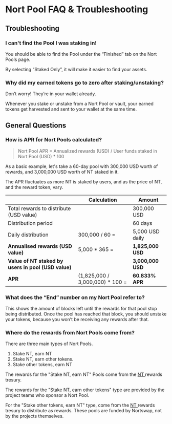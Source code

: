 # Nort Pool FAQ & Troubleshooting

## Troubleshooting

### **I can't find the Pool I was staking in!**

You should be able to find the Pool under the “Finished” tab on the Nort Pools page.

By selecting “Staked Only”, it will make it easier to find your assets.

### **Why did my earned tokens go to zero after staking/unstaking?**

Don’t worry! They’re in your wallet already.

Whenever you stake or unstake from a Nort Pool or vault, your earned tokens get harvested and sent to your wallet at the same time.

## **General Questions**

### How is APR for Nort Pools calculated?

> Nort Pool APR = Annualized rewards (USD) / User funds staked in Nort Pool (USD) \* 100

As a basic example, let's take a 60-day pool with 300,000 USD worth of rewards, and 3,000,000 USD worth of NT staked in it.

The APR fluctuates as more NT is staked by users, and as the price of NT, and the reward token, vary.

|                                                     | **Calculation**                  | Amount            |
| --------------------------------------------------- | -------------------------------- | ----------------- |
| Total rewards to distribute (USD value)             |                                  | 300,000 USD       |
| Distribution period                                 |                                  | 60 days           |
| Daily distribution                                  | 300,000 / 60 =                   | 5,000 USD daily   |
| **Annualised rewards (USD value)**                  | 5,000 \* 365 =                   | **1,825,000 USD** |
| **Value of NT staked by users in pool (USD value)** |                                  | **3,000,000 USD** |
| **APR**                                             | (1,825,000 / 3,000,000) \* 100 = | **60.833% APR**   |

### **What does the “End” number on my Nort Pool refer to?**

This shows the amount of blocks left until the rewards for that pool stop being distributed. Once the pool has reached that block, you should unstake your tokens, because you won’t be receiving any rewards after that.

### **Where do the rewards from Nort Pools come from?**

There are three main types of Nort Pools.

1. Stake NT, earn NT
2. Stake NT, earn other tokens.
3. Stake other tokens, earn NT

The rewards for the "Stake NT, earn NT" Pools come from the [NT ](../../tokenomics/cake/cake-tokenomics.md)rewards tresury.&#x20;

The rewards for the "Stake NT, earn other tokens" type are provided by the project teams who sponsor a Nort Pool.

For the "Stake other tokens, earn NT" type, come from the [NT ](../../tokenomics/cake/cake-tokenomics.md)rewards tresury to distribute as rewards. These pools are funded by Nortswap, not by the projects themselves.

